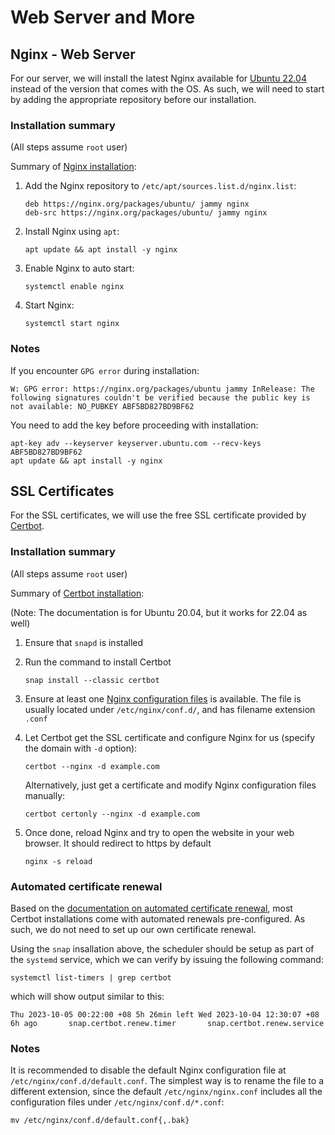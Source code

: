 # Web Server and More

## Nginx - Web Server

For our server, we will install the latest Nginx available for [Ubuntu 22.04][url-ubuntu-2204] instead of the version that comes with the OS. As such, we will need to start by adding the appropriate repository before our installation.

### Installation summary

(All steps assume `root` user)

Summary of [Nginx installation][url-nginx-install]:

1. Add the Nginx repository to `/etc/apt/sources.list.d/nginx.list`:
    ```
    deb https://nginx.org/packages/ubuntu/ jammy nginx
    deb-src https://nginx.org/packages/ubuntu/ jammy nginx
    ```

1. Install Nginx using `apt`:
    ```
    apt update && apt install -y nginx
    ```

1. Enable Nginx to auto start:
    ```
    systemctl enable nginx
    ```

1. Start Nginx:
    ```
    systemctl start nginx
    ```

### Notes

If you encounter `GPG error` during installation:
```
W: GPG error: https://nginx.org/packages/ubuntu jammy InRelease: The following signatures couldn't be verified because the public key is not available: NO_PUBKEY ABF5BD827BD9BF62
```

You need to add the key before proceeding with installation:
```
apt-key adv --keyserver keyserver.ubuntu.com --recv-keys ABF5BD827BD9BF62
apt update && apt install -y nginx
```


## SSL Certificates

For the SSL certificates, we will use the free SSL certificate provided by [Certbot][url-certbot].

### Installation summary

(All steps assume `root` user)

Summary of [Certbot installation][url-certbot-install]:

(Note: The documentation is for Ubuntu 20.04, but it works for 22.04 as well)

1. Ensure that `snapd` is installed

1. Run the command to install Certbot
    ```
    snap install --classic certbot
    ```

1. Ensure at least one [Nginx configuration files][url-nginx-samples] is available. The file is usually located under `/etc/nginx/conf.d/`, and has filename extension `.conf`

1. Let Certbot get the SSL certificate and configure Nginx for us (specify the domain with `-d` option):
    ```
    certbot --nginx -d example.com
    ```
    Alternatively, just get a certificate and modify Nginx configuration files manually:
    ```
    certbot certonly --nginx -d example.com
    ```

1. Once done, reload Nginx and try to open the website in your web browser. It should redirect to https by default
    ```
    nginx -s reload
    ```

### Automated certificate renewal

Based on the [documentation on automated certificate renewal][url-certbox-auto-renew], most Certbot installations come with automated renewals pre-configured. As such, we do not need to set up our own certificate renewal.

Using the `snap` insallation above, the scheduler should be setup as part of the `systemd` service, which we can verify by issuing the following command:
```
systemctl list-timers | grep certbot
```
which will show output similar to this:
```
Thu 2023-10-05 00:22:00 +08 5h 26min left Wed 2023-10-04 12:30:07 +08 6h ago       snap.certbot.renew.timer       snap.certbot.renew.service
```


### Notes

It is recommended to disable the default Nginx configuration file at `/etc/nginx/conf.d/default.conf`. The simplest way is to rename the file to a different extension, since the default `/etc/nginx/nginx.conf` includes all the configuration files under `/etc/nginx/conf.d/*.conf`:
```
mv /etc/nginx/conf.d/default.conf{,.bak}
```


<!-- Links -->
[url-ubuntu-2204]: https://www.releases.ubuntu.com/jammy/ "Ubuntu 22.04 - Jammy Jellyfish"
[url-nginx-install]: https://www.nginx.com/resources/wiki/start/topics/tutorials/install/ "Nginx installation guide"
[url-certbot]: https://certbot.eff.org/ "Certbot"
[url-certbot-install]: https://certbot.eff.org/instructions?ws=nginx&os=ubuntufocal "Certbot instruction"
[url-nginx-samples]: /webserver/nginx-conf.d/ "Sample Nginx configuration files"
[url-certbox-auto-renew]: https://eff-certbot.readthedocs.io/en/stable/using.html#automated-renewals
